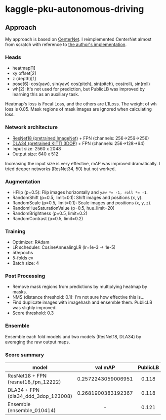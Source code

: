 # kaggle-pku-autonomous-driving

## Approach
My approach is based on [CenterNet](https://github.com/xingyizhou/CenterNet).
I reimplemented CenterNet almost from scratch with reference to [the author's implementation](https://github.com/xingyizhou/CenterNet).

### Heads
- heatmap[1]
- xy offset[2]
- z (depth)[1]
- pose[6]: cos(yaw), sin(yaw) cos(pitch), sin(pitch), cos(roll), sin(roll)
- wh[2]: It's not used for prediction, but PublicLB was improved by learning this as an auxiliary task.

Heatmap's loss is Focal Loss, and the others are L1Loss. The weight of wh loss is 0.05. Mask regions of mask images are ignored when calculating loss.

### Network architecture
- [ResNet18 (pretrained ImageNet)](https://github.com/Cadene/pretrained-models.pytorch) + FPN (channels: 256->256->256)
- [DLA34 (pretrained KITTI 3DOP)](https://github.com/xingyizhou/CenterNet/blob/master/readme/MODEL_ZOO.md) + FPN (channels: 256->128->64)
- Input size: 2560 x 2048
- Output size: 640 x 512

Increasing the input size is very effective, mAP was improved dramatically.
I tried deeper networks (ResNet34, 50) but not worked.

### Augmentation
- HFlip (p=0.5): Flip images horizontally and `yaw *= -1, roll *= -1`.
- RandomShift (p=0.5, limit=0.1): Shift images and positions (x, y).
- RandomScale (p=0.5, limit=0.1): Scale images and positions (x, y, z).
- RandomHueSaturationValue (p=0.5, hue_limit=20)
- RandomBrightness (p=0.5, limit=0.2)
- RandomContrast (p=0.5, limit=0.2)

### Training
- Optimizer: RAdam
- LR scheduler: CosineAnnealingLR (lr=1e-3 -> 1e-5)
- 50epochs
- 5-folds cv
- Batch size: 4

### Post Processing
- Remove mask regions from predictions by multiplying heatmap by masks.
- NMS (distance threshold: 0.1): I'm not sure how effective this is...
- Find duplicate images with imagehash and ensemble them. PublicLB was slighly improved.
- Score threshold: 0.3

### Ensemble
Ensemble each fold models and two models (ResNet18, DLA34) by averaging the raw output maps.

### Score summary
model | val mAP | PublicLB|
------|:-------:|:----------:
ResNet18 + FPN (resnet18_fpn_12222) | 0.2572243059006951  | 0.118
DLA34 + FPN (dla34_ddd_3dop_123008) | 0.2681900383192367  | 0.118
Ensemble (ensemble_010414)          | -                   | 0.121
